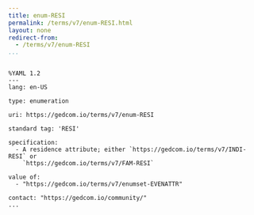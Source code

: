 ```yaml
---
title: enum-RESI
permalink: /terms/v7/enum-RESI.html
layout: none
redirect-from:
  - /terms/v7/enum-RESI
...
```


```

%YAML 1.2
---
lang: en-US

type: enumeration

uri: https://gedcom.io/terms/v7/enum-RESI

standard tag: 'RESI'

specification:
  - A residence attribute; either `https://gedcom.io/terms/v7/INDI-RESI` or
    `https://gedcom.io/terms/v7/FAM-RESI`

value of:
  - "https://gedcom.io/terms/v7/enumset-EVENATTR"

contact: "https://gedcom.io/community/"
...

```
